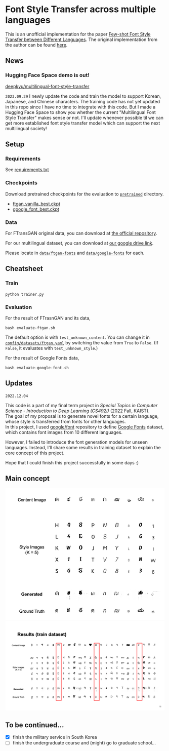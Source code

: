 # Font Style Transfer across multiple languages

This is an unofficial implementation for the paper [Few-shot Font Style Transfer between Different Languages](https://openaccess.thecvf.com/content/WACV2021/papers/Li_Few-Shot_Font_Style_Transfer_Between_Different_Languages_WACV_2021_paper.pdf). The original implementation from the author can be found [here](https://github.com/ligoudaner377/font_translator_gan).

## News

### Hugging Face Space demo is out!
[deepkyu/multilingual-font-style-transfer](https://huggingface.co/spaces/deepkyu/multilingual-font-style-transfer)

`2023.09.29` I newly update the code and train the model to support Korean, Japanese, and Chinese characters. The training code has not yet updated in this repo since I have no time to integrate with this code. But I made a Hugging Face Space to show you whether the current "Multilingual Font Style Transfer" makes sense or not. 
I'll update whenever possible til we can get more established font style transfer model which can support the next multilingual society!

## Setup

### Requirements

See [requirements.txt](./requirements.txt)

### Checkpoints

Download pretrained checkpoints for the evaluation to [`pretrained`](./pretrained/) directory.

- [ftgan_vanilla_best.ckpt](https://drive.google.com/file/d/1Gex2gYt1EYtSDckldgB0F5sqJs2XPpl4/view?usp=share_link)
- [google_font_best.ckpt](https://drive.google.com/file/d/1BE-W1qnscGnuMN5yNRADVJl-qB0NmucB/view?usp=share_link)

### Data

For FTransGAN original data, you can download at [the official repository](https://github.com/ligoudaner377/font_translator_gan).

For our multilingual dataset, you can download at [our google drive link](https://drive.google.com/file/d/1VAeBmoAF__LIIvte-megsNGN5DzexY0_/view?usp=share_link).

Please locate in [`data/ftgan-fonts`](./data) and [`data/google-fonts`](./data) for each. 

## Cheatsheet

### Train

```!bash
python trainer.py
```

### Evaluation

For the result of FTrasnGAN and its data,

```!bash
bash evaluate-ftgan.sh
```

The default option is with `test_unknown_content`. You can change it in [`config/datasets/ftgan.yaml`](./config/datasets/ftgan.yaml) by switching the value from `True` to `False`. (If `False`, it evaluates with `test_unknown_style`.)

For the result of Google Fonts data,

```!bash
bash evaluate-google-font.sh
```

## Updates

`2022.12.04`

This code is a part of my final term project in _Special Topics in Computer Science - Introduction to Deep Learning (CS492I)_ (2022 Fall, KAIST).  
The goal of my proposal is to generate novel fonts for a certain language, whose style is transferred from fonts for other languages.  
In this project, I used [google/font](https://github.com/google/fonts) repository to define [Google Fonts](https://fonts.google.com/) dataset, which contains font images from 10 different languages.  

However, I failed to introduce the font generation models for unseen languages. Instead, I'll share some results in training dataset to explain the core concept of this project.

Hope that I could finish this project successfully in some days :)

## Main concept

![evaluation-result](./docs/example-from-evaluation-dataset.png)
![overfitted-result](./docs/example-from-training-dataset.png)

## To be continued...

- [x] finish the military service in South Korea
- [ ] finish the undergraduate course and (might) go to graduate school...
